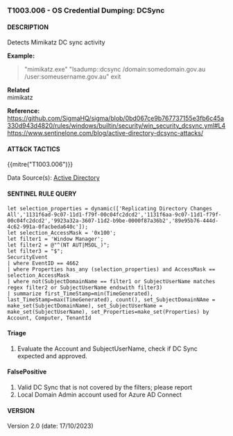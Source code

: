 ### T1003.006 - OS Credential Dumping: DCSync   
  

####  DESCRIPTION  
Detects Mimikatz DC sync activity    


**Example:**  
> "mimikatz.exe" "lsadump::dcsync /domain:somedomain.gov.au /user:someusername.gov.au" exit       


**Related**  
mimikatz         


**Reference:**  
https://github.com/SigmaHQ/sigma/blob/0bd067ce9b767737155e3fb6c45a330d943d4820/rules/windows/builtin/security/win_security_dcsync.yml#L4   
https://www.sentinelone.com/blog/active-directory-dcsync-attacks/  


####  ATT&CK TACTICS    
{{mitre("T1003.006")}}    

Data Source(s): [Active Directory](https://attack.mitre.org/datasources/DS0026/)  


#### SENTINEL RULE QUERY   

~~~
let selection_properties = dynamic(['Replicating Directory Changes All','1131f6ad-9c07-11d1-f79f-00c04fc2dcd2','1131f6aa-9c07-11d1-f79f-00c04fc2dcd2','9923a32a-3607-11d2-b9be-0000f87a36b2','89e95b76-444d-4c62-991a-0facbeda640c']);
let selection_AccessMask = '0x100';
let filter1 = 'Window Manager';
let filter2 = @"^(NT AUT|MSOL_)";
let filter3 = "$";
SecurityEvent
| where EventID == 4662
| where Properties has_any (selection_properties) and AccessMask == selection_AccessMask
| where not(SubjectDomainName == filter1 or SubjectUserName matches regex filter2 or SubjectUserName endswith filter3)
| summarize first_TimeStamp=min(TimeGenerated), last_TimeStamp=max(TimeGenerated), count(), set_SubjectDomainNAme = make_set(SubjectDomainName), set_SubjectUserName = make_set(SubjectUserName), set_Properties=make_set(Properties) by Account, Computer, TenantId
~~~


#### Triage  

1. Evaluate the Account and SubjectUserName, check if DC Sync expected and approved. 


#### FalsePositive  
1. Valid DC Sync that is not covered by the filters; please report
2. Local Domain Admin account used for Azure AD Connect  

#### VERSION  
Version 2.0 (date: 17/10/2023)  
